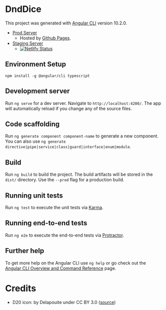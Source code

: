 # DndDice
This project was generated with [Angular CLI](https://github.com/angular/angular-cli) version 10.2.0.

* [Prod Server](https://dnd-dice.stimim.tw)
  - Hosted by [Github Pages](https://pages.github.com/).
* [Staging Server](https://dnd-dice-staging.netlify.app/)
  - [![Netlify Status](https://api.netlify.com/api/v1/badges/ce317b30-b1dc-4348-a61c-04a808cf1b25/deploy-status)](https://app.netlify.com/sites/dnd-dice-staging/deploys)

## Environment Setup
```
npm install -g @angular/cli typescript
```

## Development server

Run `ng serve` for a dev server. Navigate to `http://localhost:4200/`. The app will automatically reload if you change any of the source files.

## Code scaffolding

Run `ng generate component component-name` to generate a new component. You can also use `ng generate directive|pipe|service|class|guard|interface|enum|module`.

## Build

Run `ng build` to build the project. The build artifacts will be stored in the `dist/` directory. Use the `--prod` flag for a production build.

## Running unit tests

Run `ng test` to execute the unit tests via [Karma](https://karma-runner.github.io).

## Running end-to-end tests

Run `ng e2e` to execute the end-to-end tests via [Protractor](http://www.protractortest.org/).

## Further help

To get more help on the Angular CLI use `ng help` or go check out the [Angular CLI Overview and Command Reference](https://angular.io/cli) page.

# Credits

- D20 icon: by Delapouite under CC BY 3.0 ([source](https://game-icons.net/1x1/delapouite/dice-twenty-faces-twenty.html))
